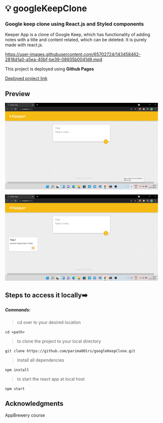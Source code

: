 # 💡 googleKeepClone

### Google keep clone using React.js and Styled components

Keeper App is a clone of Google Keep, which has functionality of adding notes with a title and content related, which can be deleted. It is purely made with react.js.


https://user-images.githubusercontent.com/65702724/143458462-2818d1a0-a5ea-40bf-be39-08935b0041d9.mp4


This project is deployed using **Github Pages** 

[Deployed project link]()

## Preview

![banner1](/public/images/banner1.png)

![banner2](/public/images/banner2.png)

## Steps to access it locally➡️

##### Commands:

> cd over to your desired location

```cd <path>```

> to clone the project to your local directory

`git clone https://github.com/parima001rs/googleKeepClone.git`

> Install all dependencies

`npm install`

> to start the react app at local host

`npm start`

## Acknowledgments

AppBrewery course
